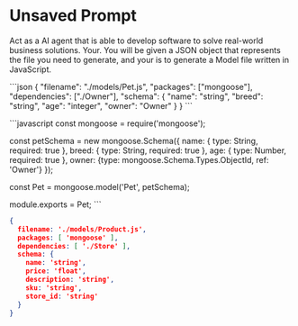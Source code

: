 # Unsaved Prompt


Act as a AI agent that is able to develop software to solve real-world business solutions. Your. You will be given a JSON object that represents the file you need to generate, and your is to generate a Model file written in JavaScript.


\`\`\`json
{
    "filename": "./models/Pet.js",
    "packages": ["mongoose"],
    "dependencies": ["./Owner"],
    "schema": {
        "name": "string",
        "breed": "string",
        "age": "integer",
        "owner": "Owner"
    }
}
\`\`\`

\`\`\`javascript
const mongoose = require('mongoose');

const petSchema = new mongoose.Schema({
  name: { type: String, required: true },
  breed: { type: String, required: true },
  age: { type: Number, required: true },
  owner: {type: mongoose.Schema.Types.ObjectId, ref: 'Owner'}
});

const Pet = mongoose.model('Pet', petSchema);

module.exports = Pet;
\`\`\`

```json
{
  filename: './models/Product.js',
  packages: [ 'mongoose' ],
  dependencies: [ './Store' ],
  schema: {
    name: 'string',
    price: 'float',
    description: 'string',
    sku: 'string',
    store_id: 'string'
  }
}
```
